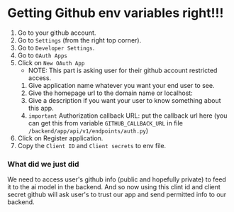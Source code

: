 # Getting Github env variables right!!!

1. Go to your github account.
2. Go to `Settings` (from the right top corner).
3. Go to `Developer Settings`.
4. Go to `OAuth Apps`
5. Click on `New OAuth App`
    - NOTE: This part is asking user for their github account restricted access.
    1. Give application name whatever you want your end user to see.
    2. Give the homepage url to the domain name or localhost:
    3. Give a description if you want your user to know something about this app.
    4. `important` Authorization callback URL: put the callback url here (you can get this from variable `GITHUB_CALLBACK_URL` in file `/backend/app/api/v1/endpoints/auth.py`) 
6. Click on Register application.
7. Copy the `Client ID` and `Client secrets` to env file.

### What did we just did
We need to access user's github info (public and hopefully private) to feed it to the ai model in the backend. And so now using this clint id and client secret github will ask user's to trust our app and send permitted info to our backend.


